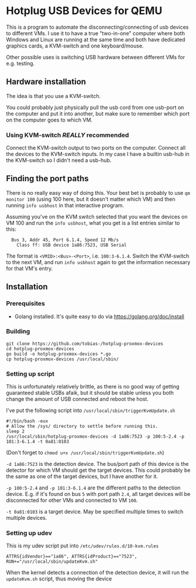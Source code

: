 # Hotplug USB Devices for QEMU

This is a program to automate the disconnecting/connecting of usb devices to different VMs. I use it to have a true "two-in-one" computer where both Windows and Linux are running at the same time and both have dedicated graphics cards, a KVM-switch and one keyboard/mouse.

Other possible uses is switching USB hardware between different VMs for e.g. testing.

## Hardware installation

The idea is that you use a KVM-switch.

You could probably just physically pull the usb cord from one usb-port on the computer and put it into another, but make sure to remember which port on the computer goes to which VM.

### Using KVM-switch *REALLY* recommended

Connect the KVM-switch output to two ports on the computer. Connect all the devices to the KVM-switch inputs. In my case I have a builtin usb-hub in the KVM-switch so I didn't need a usb-hub.

## Finding the port paths

There is no really easy way of doing this. Your best bet is probably to use `qm monitor 100` (using 100 here, but it doesn't matter which VM) and then running `info usbhost` in that interactive program.

Assuming you've on the KVM switch selected that you want the devices on VM 100 and run the `info usbhost`, what you get is a list entries similar to this:

```
  Bus 3, Addr 45, Port 6.1.4, Speed 12 Mb/s
    Class ff: USB device 1a86:7523, USB Serial
```

The format is `<VMID>:<Bus>-<Port>`, i.e. `100:3-6.1.4`. Switch the KVM-switch to the next VM, and run `info usbhost` again to get the information necessary for that VM's entry.

## Installation

### Prerequisites

* Golang installed. It's quite easy to do via https://golang.org/doc/install

### Building

```shell
git clone https://github.com/tobias-/hotplug-proxmox-devices
cd hotplug-proxmox-devices
go build -o hotplug-proxmox-devices *.go
cp hotplug-proxmox-devices /usr/local/sbin/
```

### Setting up script

This is unfortunately relatively brittle, as there is no good way of getting guaranteed stable USBs afaik, but it should be stable unless you both change the amount of USB connected and reboot the host.

I've put the following script into `/usr/local/sbin/triggerKvmUpdate.sh`

```shell
#!/bin/bash -eux
# Allow the /sys/ directory to settle before running this.
sleep 2
/usr/local/sbin/hotplug-proxmox-devices -d 1a86:7523 -p 100:5-2.4 -p 101:3-6.1.4 -t 0a81:0103
```

(Don't forget to `chmod u+x /usr/local/sbin/triggerKvmUpdate.sh`)

`-d 1a86:7523` is the detection device. The bus/port path of this device is the detector for which VM should get the target devices. This could probably be the same as one of the target devices, but I have another for it.

`-p 100:5-2.4` and `-p 101:3-6.1.4` are the different paths to the detection device. E.g. if it's found on bus `5` with port path `2.4`, all target devices will be disconnected for other VMs and connected to VM `100`.

`-t 0a81:0103` is a target device. May be specified multiple times to switch multiple devices.

### Setting up udev

This is my udev script put into `/etc/udev/rules.d/10-kvm.rules`

```udev
ATTRS{idVendor}=="1a86", ATTRS{idProduct}=="7523", RUN+="/usr/local/sbin/updateKvm.sh"
```

When the kernel detects a connection of the detection device, it will run the `updateKvm.sh` script, thus moving the device
